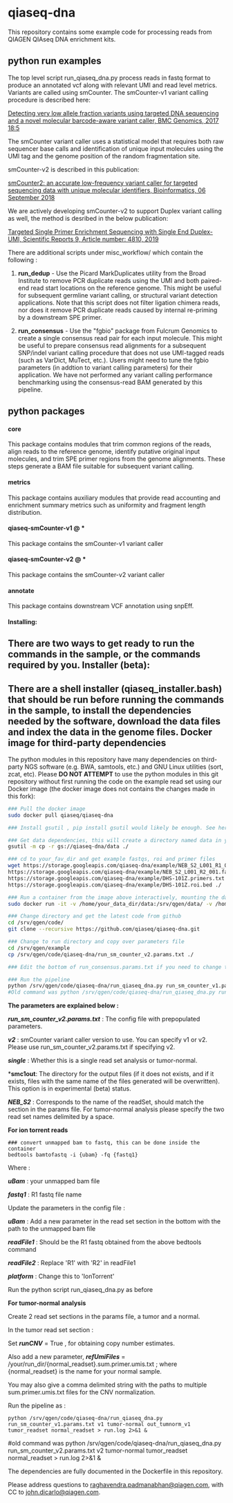 # qiaseq-dna
This repository contains some example code for processing reads from QIAGEN QIAseq DNA enrichment kits.

python run examples
-------------------
The top level script run_qiaseq_dna.py process reads in fastq format to produce an annotated vcf along with relevant UMI and read level metrics. Variants are called using smCounter. The smCounter-v1 variant calling procedure is described here:

[Detecting very low allele fraction variants using targeted DNA sequencing and a novel molecular barcode-aware variant caller, BMC Genomics, 2017 18:5](https://bmcgenomics.biomedcentral.com/articles/10.1186/s12864-016-3425-4)

The smCounter variant caller uses a statistical model that requires both raw sequencer base calls and identification of unique input molecules using the UMI tag and the genome position of the random fragmentation site.

smCounter-v2 is described in this publication:

[smCounter2: an accurate low-frequency variant caller for targeted sequencing data with unique molecular identifiers, Bioinformatics, 06 September 2018](https://academic.oup.com/bioinformatics/advance-article/doi/10.1093/bioinformatics/bty790/5091498)

We are actively developing smCounter-v2 to support Duplex variant calling as well, the method is desribed in the below publication:

[Targeted Single Primer Enrichment Sequencing with Single End Duplex-UMI, Scientific Reports 9, Article number: 4810, 2019](https://www.nature.com/articles/s41598-019-41215-z)

There are additional scripts under misc_workflow/ which contain the following :

1. **run_dedup** - Use the Picard MarkDuplicates utility from the Broad Institute to remove PCR duplicate reads using the UMI and both paired-end read start locations on the reference genome.  This might be useful for subsequent germline variant calling, or structural variant detection applications.  Note that this script does not filter ligation chimera reads, nor does it remove PCR duplicate reads caused by internal re-priming by a downstream SPE primer. 

2. **run_consensus** - Use the "fgbio" package from Fulcrum Genomics to create a single consensus read pair for each input molecule.  This might be useful to prepare consensus read alignments for a subsequent SNP/indel variant calling procedure that does not use UMI-tagged reads (such as VarDict, MuTect, etc.).  Users might need to tune the fgbio parameters (in addtion to variant calling parameters) for their application.  We have not performed any variant calling performance benchmarking using the consensus-read BAM generated by this pipeline.


python packages
---------------------
#### core  
This package contains modules that trim common regions of the reads, align reads to the reference genome, identify putative original input molecules, and trim SPE primer regions from the genome alignments.  These steps generate a BAM file suitable for subsequent variant calling.

#### metrics
This package contains auxiliary modules that provide read accounting and enrichment summary metrics such as uniformity and fragment length distribution.

#### qiaseq-smCounter-v1 @ *
This package contains the smCounter-v1 variant caller

#### qiaseq-smCounter-v2 @ *
This package contains the smCounter-v2 variant caller

#### annotate
This package contains downstream VCF annotation using snpEff.

#### Installing:
There are two ways to get ready to run the commands in the sample, or the commands required by you.
Installer (beta):
------------------
There are a shell installer (qiaseq_installer.bash) that should be run before running the commands in the sample, to install the dependencies needed by the software, download the data files and index the data in the genome files.
Docker image for third-party dependencies
-----------------------------------------
The python modules in this repository have many dependencies on third-party NGS software (e.g. BWA, samtools, etc.) and GNU Linux utilities (sort, zcat, etc).  Please **DO NOT ATTEMPT** to use the python modules in this git repository without first running the code on the example read set using our Docker image (the docker image does not contains the changes made in this fork):

```bash
### Pull the docker image
sudo docker pull qiaseq/qiaseq-dna

### Install gsutil , pip install gsutil would likely be enough. See here for details : https://cloud.google.com/storage/docs/gsutil_install#deb

### Get data dependencies, this will create a directory named data in your current folder
gsutil -m cp -r gs://qiaseq-dna/data ./

### cd to your_fav_dir and get example fastqs, roi and primer files
wget https://storage.googleapis.com/qiaseq-dna/example/NEB_S2_L001_R1_001.fastq.gz \
https://storage.googleapis.com/qiaseq-dna/example/NEB_S2_L001_R2_001.fastq.gz \
https://storage.googleapis.com/qiaseq-dna/example/DHS-101Z.primers.txt \
https://storage.googleapis.com/qiaseq-dna/example/DHS-101Z.roi.bed ./

### Run a container from the image above interactively, mounting the data directory and your run directory, the output files will also be created in this directory.
sudo docker run -it -v /home/your_data_dir/data:/srv/qgen/data/ -v /home/your_fav_dir/:/srv/qgen/example/ qiaseq/qiaseq-dna

### Change directory and get the latest code from github
cd /srv/qgen/code/
git clone --recursive https://github.com/qiaseq/qiaseq-dna.git

### Change to run directory and copy over parameters file
cd /srv/qgen/example
cp /srv/qgen/code/qiaseq-dna/run_sm_counter_v2.params.txt ./

### Edit the bottom of run_consensus.params.txt if you need to change the read set and primer file

### Run the pipeline
python /srv/qgen/code/qiaseq-dna/run_qiaseq_dna.py run_sm_counter_v1.params.txt v1 single smc1out NEB_S2 > run.log 2>&1 &  
#Old command was python /srv/qgen/code/qiaseq-dna/run_qiaseq_dna.py run_sm_counter_v2.params.txt v2 single NEB_S2 > run.log 2>&1 &  
```

**The parameters are explained below :**

***run_sm_counter_v2.params.txt*** : The config file with prepopulated parameters.

***v2*** : smCounter variant caller version to use. You can specify v1 or v2. Please use run_sm_counter_v2.params.txt if specifying v2.

***single*** : Whether this is a single read set analysis or tumor-normal.

***smc1out**: The directory for the output files (if it does not exists, and if it exists, files with the same name of the files generated will be overwritten). This option is in experimental (beta) status.

***NEB_S2*** : Corresponds to the name of the readSet, should match the section in the params file. For tumor-normal analysis please specify the two read set names delimited by a space.


**For ion torrent reads**
```
### convert unmapped bam to fastq, this can be done inside the container
bedtools bamtofastq -i {ubam} -fq {fastq1}
```
Where :

***uBam*** : your unmapped bam file

***fastq1*** : R1 fastq file name

Update the parameters in the config file :

***uBam*** : Add a new parameter in the read set section in the bottom with the path to the unmapped bam file

***readFile1*** : Should be the R1 fastq obtained from the above bedtools command

***readFile2*** : Replace 'R1' with 'R2' in readFile1

***platform*** : Change this to 'IonTorrent'

Run the python script run_qiaseq_dna.py as before


**For tumor-normal analysis**

Create 2 read set sections in the params file, a tumor and a normal.

In the tumor read set section :

Set ***runCNV*** = True , for obtaining copy number estimates.

Also add a new parameter, ***refUmiFiles*** = /your/run_dir/{normal_readset}.sum.primer.umis.txt ; where {normal_readset} is the name for your normal sample.
  
You may also give a comma delimited string with the paths to multiple sum.primer.umis.txt files for the CNV normalization.

Run the pipeline as :
```
python /srv/qgen/code/qiaseq-dna/run_qiaseq_dna.py run_sm_counter_v1.params.txt v1 tumor-normal out_tumnorm_v1 tumor_readset normal_readset > run.log 2>&1 &
```
#old command was python /srv/qgen/code/qiaseq-dna/run_qiaseq_dna.py run_sm_counter_v2.params.txt v2 tumor-normal tumor_readset normal_readset > run.log 2>&1 &

The dependencies are fully documented in the Dockerfile in this repository.

Please address questions to raghavendra.padmanabhan@qiagen.com, with CC to john.dicarlo@qiagen.com.

